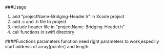 ###Usage
1. add "projectName-Bridging-Header.h" in Xcode project
2. add .c and .h file to project
3. include header file in "projectName-Bridging-Header.h"
4. call functions in swift directory

####Functions parameters
function need right parameters to work,especilly start address of array(pointer) and length

